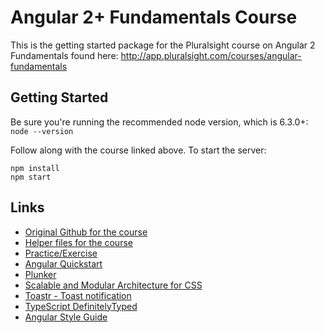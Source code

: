 Angular 2+ Fundamentals Course
========================
This is the getting started package for the Pluralsight course on Angular 2 Fundamentals found here: http://app.pluralsight.com/courses/angular-fundamentals


Getting Started
---------------
Be sure you're running the recommended node version, which is 6.3.0+: `node --version`

Follow along with the course linked above. To start the server:

```
npm install
npm start
```

Links
---------------
* [Original Github for the course](https://github.com/jmcooper/ng2-fundamentals)
* [Helper files for the course](https://github.com/jmcooper/angular2-fundamentals-files)
* [Practice/Exercise](https://jcoop.io/angular-2-practice-exercises/)
* [Angular Quickstart](https://github.com/angular/quickstart)
* [Plunker](http://plnkr.co/)
* [Scalable and Modular Architecture for CSS](http://smacss.com/)
* [Toastr - Toast notification](https://github.com/CodeSeven/toastr)
* [TypeScript DefinitelyTyped](https://github.com/DefinitelyTyped/DefinitelyTyped)
* [Angular Style Guide](https://github.com/johnpapa/angular-styleguide)